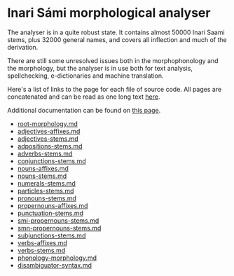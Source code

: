 
# Inari Sámi morphological analyser

The analyser is in a quite robust state. It contains
almost 50000 Inari Saami stems, plus 32000 general names,
and covers all inflection and much of the derivation.

There are still some unresolved issues both in the morphophonology
and the morphology, but the analyser is in use both for
text analysis, spellchecking, e-dictionaries and machine translation.

Here's a list of links to the page for each file of source code. All pages are concatenated and can be read as one long text [here](smn.md).

Additional documentation can be found on [this page](j-smn.md).
* [root-morphology.md](root-morphology.md)
* [adjectives-affixes.md](adjectives-affixes.md)
* [adjectives-stems.md](adjectives-stems.md)
* [adpositions-stems.md](adpositions-stems.md)
* [adverbs-stems.md](adverbs-stems.md)
* [conjunctions-stems.md](conjunctions-stems.md)
* [nouns-affixes.md](nouns-affixes.md)
* [nouns-stems.md](nouns-stems.md)
* [numerals-stems.md](numerals-stems.md)
* [particles-stems.md](particles-stems.md)
* [pronouns-stems.md](pronouns-stems.md)
* [propernouns-affixes.md](propernouns-affixes.md)
* [punctuation-stems.md](punctuation-stems.md)
* [smi-propernouns-stems.md](smi-propernouns-stems.md)
* [smn-propernouns-stems.md](smn-propernouns-stems.md)
* [subjunctions-stems.md](subjunctions-stems.md)
* [verbs-affixes.md](verbs-affixes.md)
* [verbs-stems.md](verbs-stems.md)
* [phonology-morphology.md](phonology-morphology.md)
* [disambiguator-syntax.md](disambiguator-syntax.md)
